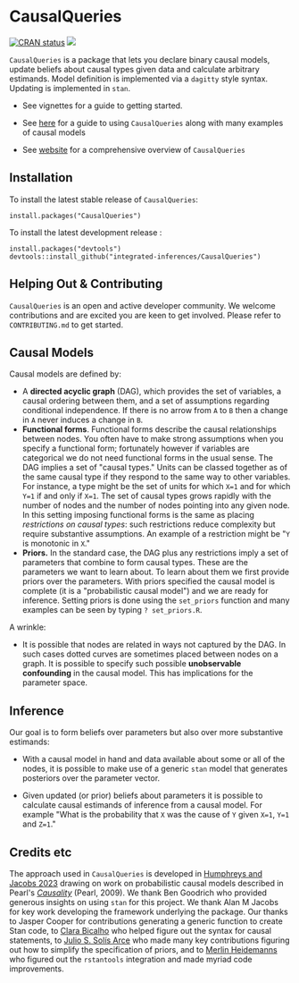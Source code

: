 # CausalQueries

<!-- badges: start -->
[![CRAN status](https://www.r-pkg.org/badges/version/CausalQueries)](https://CRAN.R-project.org/package=CausalQueries)
![](https://cranlogs.r-pkg.org/badges/grand-total/CausalQueries)
<!-- badges: end -->

`CausalQueries` is a package that lets you declare binary causal models, update beliefs about causal types given data and calculate arbitrary estimands. Model definition is implemented via a `dagitty` style syntax. Updating is implemented in `stan`. 

* See vignettes for a guide to getting started.

* See [here](https://macartan.github.io/assets/pdf/papers/2024_CausalQueries.pdf) for a guide to using `CausalQueries` along with many examples of causal models  

* See [website](https://integrated-inferences.github.io/CausalQueries/) for a comprehensive overview of `CausalQueries`

 

## Installation

To install the latest stable release of `CausalQueries`:

```
install.packages("CausalQueries")
```

To install the latest development release :

```
install.packages("devtools")
devtools::install_github("integrated-inferences/CausalQueries")
```

## Helping Out \& Contributing

`CausalQueries` is an open and active developer community. We welcome contributions and are excited you are keen to get involved.
Please refer to `CONTRIBUTING.md` to get started. 

## Causal Models

Causal models are defined by:

* A **directed acyclic graph** (DAG), which provides the set of variables, a causal ordering between them, and a set of assumptions regarding conditional independence. If there is no arrow from `A` to `B` then a change in `A` never induces a change in `B`. 
* **Functional forms**. Functional forms describe the causal relationships between nodes. You often have to make strong assumptions when you specify a functional form; fortunately however if variables are categorical  we do not need functional forms in the usual sense. The DAG implies a set of "causal types." Units can be classed together as of the same causal type if they respond to the same way to other variables.  For instance, a type might be the set of units for which `X=1` and for which `Y=1` if and only if `X=1`. The set of causal types grows rapidly with the number of nodes and the number of nodes pointing into any given node. In this setting imposing functional forms is the same as placing *restrictions on causal types*: such restrictions reduce  complexity but require substantive assumptions. An example of a restriction might be "`Y` is monotonic in `X`."
* **Priors.** In the standard case, the DAG plus any restrictions imply a set of parameters that combine to form causal types. These are the  parameters we want to learn about. To learn about them we first provide priors over the parameters. With priors specified the causal model is complete (it is a "probabilistic causal model") and we are ready for inference.  Setting priors is done using the `set_priors` function and many examples can be seen by typing `? set_priors.R`.


A wrinkle:

* It is possible that nodes are related in ways not captured by the DAG. In such cases dotted curves are sometimes placed between nodes on a graph. It is possible to specify such possible **unobservable confounding** in the causal model. This has implications for the parameter space.

## Inference

Our goal is to form beliefs over parameters but also over more substantive estimands:

* With a causal model in hand and data available about some or all of the nodes, it is possible to make use of a generic `stan` model that generates posteriors over the parameter vector. 

*  Given updated (or prior) beliefs about parameters it is possible to calculate causal estimands of inference from a causal model. For example "What is the probability that `X` was the cause of `Y` given `X=1`, `Y=1` and `Z=1`."


## Credits etc

The approach used in `CausalQueries` is developed in [Humphreys and Jacobs 2023](https://macartan.github.io/integrated_inferences/) drawing on  work on probabilistic causal models described in Pearl's [*Causality*](https://www.cambridge.org/core/books/causality/B0046844FAE10CBF274D4ACBDAEB5F5B) (Pearl, 2009). We thank Ben Goodrich who provided generous insights on using `stan` for this project. We thank Alan M Jacobs for key work developing the framework underlying the package. Our thanks to Jasper Cooper for contributions generating a generic function to create Stan code, to [Clara Bicalho](https://clarabicalho.github.io/) who helped figure out the syntax for causal statements, to [Julio S. Solís Arce](https://www.gov.harvard.edu/directory/julio-s-solis-arce/) who made many key contributions figuring out how to simplify the specification of priors, and to [Merlin Heidemanns](https://merlinheidemanns.github.io/website/) who figured out the `rstantools` integration and made myriad code improvements. 
